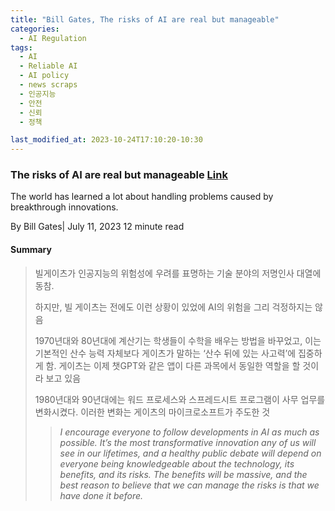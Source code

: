 ```yaml
---
title: "Bill Gates, The risks of AI are real but manageable"
categories:
  - AI Regulation
tags:
  - AI
  - Reliable AI
  - AI policy
  - news scraps
  - 인공지능
  - 안전
  - 신뢰
  - 정책

last_modified_at: 2023-10-24T17:10:20-10:30
---
```


### The risks of AI are real but manageable [Link](https://www.gatesnotes.com/The-risks-of-AI-are-real-but-manageable)

The world has learned a lot about handling problems caused by breakthrough innovations.

By Bill Gates| July 11, 2023  12 minute read


#### Summary 

> 빌게이츠가 인공지능의 위험성에 우려를 표명하는 기술 분야의 저명인사 대열에 동참. 
>
> 하지만, 빌 게이츠는 전에도 이런 상황이 있었에 AI의 위험을 그리 걱정하지는 않음 
> 
> 1970년대와 80년대에 계산기는 학생들이 수학을 배우는 방법을 바꾸었고, 이는 기본적인 산수 능력 자체보다 게이츠가 말하는 ‘산수 뒤에 있는 사고력’에 집중하게 함. 게이츠는 이제 챗GPT와 같은 앱이 다른 과목에서 동일한 역할을 할 것이라 보고 있음
> 
> 1980년대와 90년대에는 워드 프로세스와 스프레드시트 프로그램이 사무 업무를 변화시켰다. 이러한 변화는 게이츠의 마이크로소프트가 주도한 것
>
>> <em> I encourage everyone to follow developments in AI as much as possible. It’s the most transformative innovation any of us will see in our lifetimes, and a healthy public debate will depend on everyone being knowledgeable about the technology, its benefits, and its risks. The benefits will be massive, and the best reason to believe that we can manage the risks is that we have done it before. </em>
